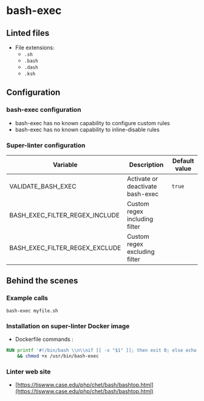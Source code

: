 <!-- markdownlint-disable MD033 MD041 -->
<!-- Generated by .automation/build.py, please do not update manually -->
# bash-exec

## Linted files

- File extensions:
  - `.sh`
  - `.bash`
  - `.dash`
  - `.ksh`

## Configuration

### bash-exec configuration

- bash-exec has no known capability to configure custom rules
- bash-exec has no known capability to inline-disable rules

### Super-linter configuration

| Variable | Description | Default value |
| ----------------- | -------------- | -------------- |
| VALIDATE_BASH_EXEC | Activate or deactivate bash-exec | `true` |
| BASH_EXEC_FILTER_REGEX_INCLUDE | Custom regex including filter |  |
| BASH_EXEC_FILTER_REGEX_EXCLUDE | Custom regex excluding filter |  |

## Behind the scenes

### Example calls

```shell
bash-exec myfile.sh
```


### Installation on super-linter Docker image

- Dockerfile commands :
```dockerfile
RUN printf '#!/bin/bash \\n\\nif [[ -x "$1" ]]; then exit 0; else echo "Error: File:[$1] is not executable"; exit 1; fi' > /usr/bin/bash-exec \
    && chmod +x /usr/bin/bash-exec

```


### Linter web site
- [https://tiswww.case.edu/php/chet/bash/bashtop.html](https://tiswww.case.edu/php/chet/bash/bashtop.html)

